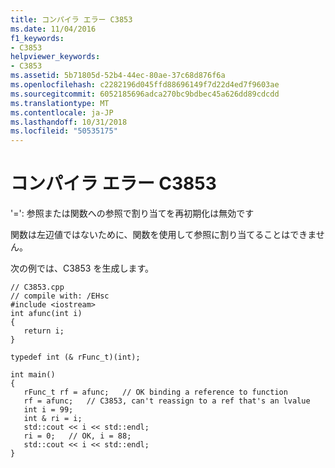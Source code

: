 ```yaml
---
title: コンパイラ エラー C3853
ms.date: 11/04/2016
f1_keywords:
- C3853
helpviewer_keywords:
- C3853
ms.assetid: 5b71805d-52b4-44ec-80ae-37c68d876f6a
ms.openlocfilehash: c2282196d045ffd88696149f7d22d4ed7f9603ae
ms.sourcegitcommit: 6052185696adca270bc9bdbec45a626dd89cdcdd
ms.translationtype: MT
ms.contentlocale: ja-JP
ms.lasthandoff: 10/31/2018
ms.locfileid: "50535175"
---
```

# <a name="compiler-error-c3853"></a>コンパイラ エラー C3853

'=': 参照または関数への参照で割り当てを再初期化は無効です

関数は左辺値ではないために、関数を使用して参照に割り当てることはできません。

次の例では、C3853 を生成します。

```
// C3853.cpp
// compile with: /EHsc
#include <iostream>
int afunc(int i)
{
   return i;
}

typedef int (& rFunc_t)(int);

int main()
{
   rFunc_t rf = afunc;   // OK binding a reference to function
   rf = afunc;   // C3853, can't reassign to a ref that's an lvalue
   int i = 99;
   int & ri = i;
   std::cout << i << std::endl;
   ri = 0;   // OK, i = 88;
   std::cout << i << std::endl;
}
```